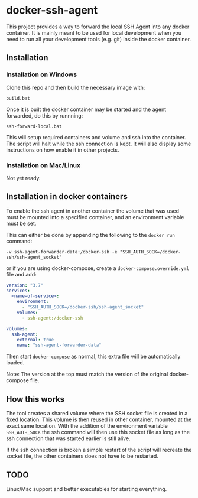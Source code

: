 # docker-ssh-agent
This project provides a way to forward the local SSH Agent into any docker container.
It is mainly meant to be used for local development when you need to run all your
development tools (e.g. git) inside the docker container.

## Installation

### Installation on Windows

Clone this repo and then build the necessary image with:

```console
build.bat
```

Once it is built the docker container may be started and the agent forwarded,
do this by runnning:

```console
ssh-forward-local.bat
```

This will setup required containers and volume and ssh into the container.
The script will halt while the ssh connection is kept.
It will also display some instructions on how enable it in other projects.

### Installation on Mac/Linux

Not yet ready.

## Installation in docker containers

To enable the ssh agent in another container the volume that was used must
be mounted into a specified container, and an environment variable must be set.

This can either be done by appending the following to the `docker run` command:

```console
-v ssh-agent-forwarder-data:/docker-ssh -e "SSH_AUTH_SOCK=/docker-ssh/ssh-agent_socket"
```

or if you are using docker-compose, create a `docker-compose.override.yml` file and add:

```yml
version: "3.7"
services:
  <name-of-service>:
    environment:
      - "SSH_AUTH_SOCK=/docker-ssh/ssh-agent_socket"
    volumes:
      - ssh-agent:/docker-ssh

volumes:
  ssh-agent:
    external: true
    name: "ssh-agent-forwarder-data"
```

Then start `docker-compose` as normal, this extra file will be automatically loaded.

Note: The version at the top must match the version of the original docker-compose file.

## How this works

The tool creates a shared volume where the SSH socket file is created in a fixed location.
This volume is then reused in other container, mounted at the exact same location.
With the addition of the environment variable `SSH_AUTH_SOCK` the ssh command will then
use this socket file as long as the ssh connection that was started earlier is still alive.

If the ssh connection is broken a simple restart of the script will recreate the socket file,
the other containers does not have to be restarted.

## TODO

Linux/Mac support and better executables for starting everything.
